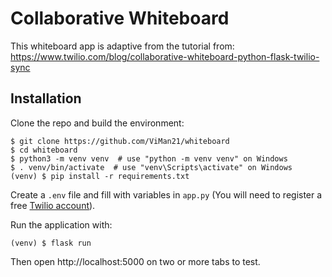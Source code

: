 # Collaborative Whiteboard

This whiteboard app is adaptive from the tutorial from: https://www.twilio.com/blog/collaborative-whiteboard-python-flask-twilio-sync

## Installation

Clone the repo and build the environment:
```
$ git clone https://github.com/ViMan21/whiteboard
$ cd whiteboard
$ python3 -m venv venv  # use "python -m venv venv" on Windows
$ . venv/bin/activate  # use "venv\Scripts\activate" on Windows
(venv) $ pip install -r requirements.txt
```

Create a `.env` file and fill with variables in `app.py` (You will need to register a free [Twilio account](https://www.twilio.com/referral/huG0FJ)).

Run the application with:
```
(venv) $ flask run
```

Then open http://localhost:5000 on two or more tabs to test.